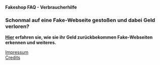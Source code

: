 **Fakeshop FAQ - Verbraucherhilfe**
### Schonmal auf eine Fake-Webseite gestoßen und dabei Geld verloren?
**[Hier](https://mrahmalo.github.io/fakeshop-faq/faq) erfahren sie, wie sie ihr Geld zurückbekommen Fake-Webseiten erkennen und weiteres.**
 
 
[Impressum](https://mrahmalo.github.io/fakeshop-faq/impressum)      
[Credits](https://mrahmalo.github.io/fakeshop-faq/credits)     

